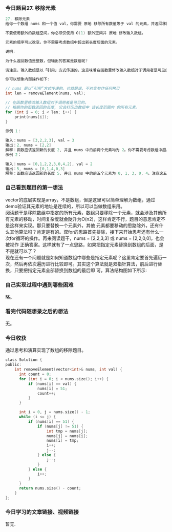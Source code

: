 ### 今日题目27. 移除元素  
```c  
27. 移除元素
给你一个数组 nums 和一个值 val，你需要 原地 移除所有数值等于 val 的元素，并返回移除后数组的新长度。

不要使用额外的数组空间，你必须仅使用 O(1) 额外空间并 原地 修改输入数组。

元素的顺序可以改变。你不需要考虑数组中超出新长度后面的元素。

说明:

为什么返回数值是整数，但输出的答案是数组呢?

请注意，输入数组是以「引用」方式传递的，这意味着在函数里修改输入数组对于调用者是可见的。

你可以想象内部操作如下:

// nums 是以“引用”方式传递的。也就是说，不对实参作任何拷贝
int len = removeElement(nums, val);

// 在函数里修改输入数组对于调用者是可见的。
// 根据你的函数返回的长度, 它会打印出数组中 该长度范围内 的所有元素。
for (int i = 0; i < len; i++) {
    print(nums[i]);
}
 
示例 1：

输入：nums = [3,2,2,3], val = 3
输出：2, nums = [2,2]
解释：函数应该返回新的长度 2, 并且 nums 中的前两个元素均为 2。你不需要考虑数组中超出新长度后面的元素。例如，函数返回的新长度为 2 ，而 nums = [2,2,3,3] 或 nums = [2,2,0,0]，也会被视作正确答案。
示例 2：

输入：nums = [0,1,2,2,3,0,4,2], val = 2
输出：5, nums = [0,1,4,0,3]
解释：函数应该返回新的长度 5, 并且 nums 中的前五个元素为 0, 1, 3, 0, 4。注意这五个元素可为任意顺序。你不需要考虑数组中超出新长度后面的元素。
```  
  
### 自己看到题目的第一想法  
vector的底层实现是array，不是数组，但是这里可以简单理解为数组，通过demo验证其元素的地址是连续的，所以可以当做数组来用。  
阅读题干是移除数组中指定的所有元素，数组只要移除一个元素，就会涉及其他所有元素的移动，时间复杂度就会陡升为O(n2)，这样肯定不行，题目的意思肯定不是这样来实现。那只要替换一个元素外，其他
元素都要移动的思路除外，还有什么其他算法吗？肯定是有的。双for的思路首先排除，接下来开始思考还有什么一次for循环的操作。再来阅读题干，nums = [2,2,3,3] 或 nums = [2,2,0,0]，也会被视作
正确答案。这样就有了一点思路，如果把指定元素替换到数组的后面，是不是就可以了？  
现在还有一个问题就是如何知道数组中哪些是指定元素呢？这里肯定要首先遍历一次，然后再依次遍历进行比较即可。其实这个算法就是双指针算法，前后进行替换，只要把指定元素全部替换到数组的最后即
可，算法结构图如下所示:  
![]()  
  
### 自己实现过程中遇到哪些困难  
略。  
### 看完代码随想录之后的想法  
无。  
### 今日收获  
通过思考和演算实现了数组的移除题目。  
```c  
class Solution {
public:
    int removeElement(vector<int>& nums, int val) {
      int count = 0;
      for (int i = 0; i < nums.size(); i++) {
          if (nums[i] == val) {
              nums[i] = 51;
              count++;
          }
      }

      int i = 0, j = nums.size() - 1;
      while (i <= j) {
          if (nums[i] == 51) {
              if (nums[j] != 51) {
                  int tmp = nums[j];
                  nums[j] = nums[i];
                  nums[i] = tmp;
                  i++;
                  j--;
              } else {
                  j--;
              }
          } else {
              i++;
          }
      }
      return nums.size() - count;
    }
};
```  
  
### 今日学习的文章链接、视频链接  
暂无.  




